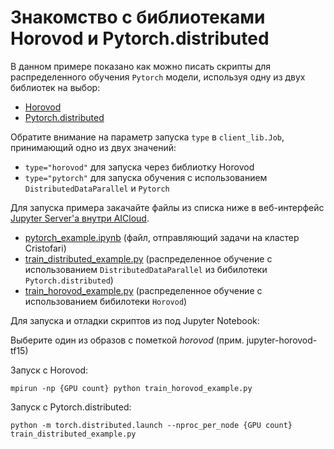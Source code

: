 # Знакомство с библиотеками Horovod и Pytorch.distributed

В данном примере показано как можно писать скрипты для распределенного обучения `Pytorch` модели, используя одну из двух библиотек на выбор:
 * [Horovod](https://github.com/horovod/horovod)
 * [Pytorch.distributed](https://pytorch.org/tutorials/intermediate/dist_tuto.html)

Обратите внимание на параметр запуска `type` в `client_lib.Job`, принимающий одно из двух значений:
 * `type="horovod"` для запуска через библиотку Horovod
 * `type="pytorch"` для запуска обучения с использованием `DistributedDataParallel` и `Pytorch`

Для запуска примера закачайте файлы из списка ниже в веб-интерфейс [Jupyter Server'а внутри AICloud](https://aicloud.sbercloud.ru/_/jupyter/).

 * [pytorch_example.ipynb](pytorch_example.ipynb) (файл, отправляющий задачи на кластер Cristofari)
 * [train_distributed_example.py](train_distributed_example.py) (распределенное обучение с использованием `DistributedDataParallel` из бибилотеки `Pytorch.distributed`)
 * [train_horovod_example.py](train_horovod_example.py) (распределенное обучение с использованием бибилотеки `Horovod`)
 
 
 Для запуска и отладки скриптов из под Jupyter Notebook:
 
 Выберите один из образов с пометкой *horovod* (прим. jupyter-horovod-tf15)
 
 Запуск с Horovod:
 ```
 mpirun -np {GPU count} python train_horovod_example.py
 ```
 Запуск с Pytorch.distributed:
 ```
 python -m torch.distributed.launch --nproc_per_node {GPU count} train_distributed_example.py
```
